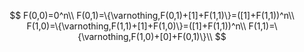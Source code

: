 $$
F(0,0)=0^n\\
F(0,1)=\{\varnothing,F(0,1)+[1]+F(1,1)\}=([1]+F(1,1))^n\\
F(1,0)=\{\varnothing,F(1,1)+[1]+F(1,0)\}=([1]+F(1,1))^n\\
F(1,1)=\{\varnothing,F(1,0)+[0]+F(0,1)\}\\
$$

